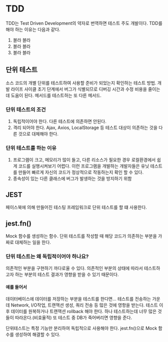 # TDD

TDD는 Test Driven Development의 약자로 번역하면 테스트 주도 개발이다.
TDD를 해야 하는 이유는 다음과 같다.

1. 블라 블라
2. 블라 블라
3. 블라 블라

## 단위 테스트

소스 코드의 개별 단위를 테스트하여 사용할 준비가 되었는지 확인하는 테스트 방법. 개발 라이프 사이클 초기 단계에서 버그가 식별되므로 디버깅 시간과 수정 비용을 줄이는데 도움이 된다. 메서드를 테스트하는 또 다른 메서드.

### 단위 테스트의 조건

1. 독립적이어야 한다. 다른 테스트에 의존하면 안된다.
2. 격리 되어야 한다. Ajax, Axios, LocalStorage 등 테스트 대상이 의존하는 것을 다른 것으로 대체해야 한다.

### 단위 테스트를 하는 이유

1. 프로그램이 크고, 메모리가 많이 들고, 다른 리소스가 필요한 경우 로컬환경에서 쉽게 코드를 실행시켜보기 어렵다. 이런 프로그램을 개발하는 개발자들은 유닛 테스트를 만들어 빠르게 자신의 코드가 정상적으로 작동하는지 확인 할 수 있다.
2. 종속성이 있는 다른 클래스에 버그가 발생하는 것을 방지하기 위함

## JEST

페이스북에 의해 만들어진 테스팅 프레임워크로 단위 테스트를 할 떄 사용한다.

## jest.fn()

Mock 함수를 생성하는 함수. 단위 테스트를 작성할 때 해당 코드가 의존하는 부분을 가짜로 대체하는 일을 한다.

### 단위 테스트는 왜 독립적이어야 하나요?

의존적인 부분을 구현하기 까다로울 수 있다. 의존적인 부분의 상태에 따라서 테스트하고자 하는 부분의 테스트 결과가 영향을 받을 수 있기 때문이다.

#### 예를 들어서

데이터베이스에 데이터를 저장하는 부분을 테스트를 한다면...
테스트를 전송하는 가운데 Network, I/O작업, 트랜잭션 생성, 쿼리 전송 등 많은 것에 영항을 받는다.
테스트 이후 데이터를 원복하거나 트랜잭션 rollback 해야 한다.
하나 테스트하는데 너무 많은 것들이 따라온다.(비효율적)
또 테스트 중 DB가 죽어버리면 영향을 준다.

단위테스트는 특정 기능만 분리하여 독립적으로 사용해야 한다.
jest.fn()으로 Mock 함수를 생성하여 해결할 수 있다.
